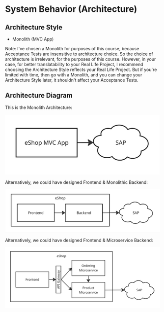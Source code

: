 # System Behavior (Architecture)

## Architecture Style

- Monolith (MVC App)

Note: I've chosen a Monolith for purposes of this course, because Acceptance Tests are insensitive to architecture choice. So the choice of architecture is irrelevant, for the purposes of this course. However, in your case, for better translatability to your Real Life Project, I recommend choosing the Architecture Style reflects your Real Life Project. But if you're limited with time, then go with a Monolith, and you can change your Architecture Style later, it shouldn't affect your Acceptance Tests.

## Architecture Diagram

This is the Monolith Architecture:

![Monolith](images/architecture-monolith.jpg)

Alternatively, we could have designed Frontend & Monolithic Backend:

![Frontend & Monolithic Backend](images/architecture-frontend-and-monolithic-backend.jpg)

Alternatively, we could have designed Frontend & Microservice Backend:

![Frontend & Microservice Backend](images/architecture-frontend-and-microservice-backend.jpg)